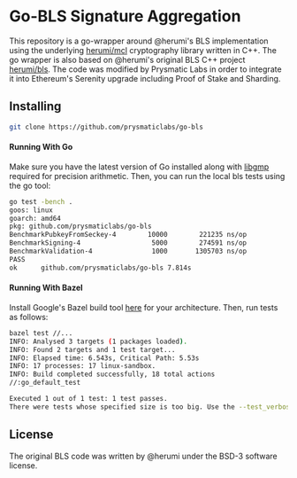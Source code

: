 # Go-BLS Signature Aggregation

This repository is a go-wrapper around @herumi's BLS implementation using the underlying [herumi/mcl](https://github.com/herumi/mcl) cryptography library written in C++. The go wrapper is also based on @herumi's original BLS C++ project [herumi/bls](https://github.com/herumi/bls). The code was modified by Prysmatic Labs in order to integrate it into Ethereum's Serenity upgrade including Proof of Stake and Sharding.

## Installing

```bash
git clone https://github.com/prysmaticlabs/go-bls
```

#### Running With Go

Make sure you have the latest version of Go installed along with [libgmp](https://gmplib.org/) required for precision arithmetic. Then, you can run the local bls tests using the go tool:

```bash
go test -bench .
goos: linux
goarch: amd64
pkg: github.com/prysmaticlabs/go-bls
BenchmarkPubkeyFromSeckey-4   	   10000	    221235 ns/op
BenchmarkSigning-4            	    5000	    274591 ns/op
BenchmarkValidation-4         	    1000	   1305703 ns/op
PASS
ok  	github.com/prysmaticlabs/go-bls	7.814s
```

#### Running With Bazel

Install Google's Bazel build tool [here](https://docs.bazel.build/versions/master/install-ubuntu.html) for your architecture. Then, run tests as follows:

```bash
bazel test //...
INFO: Analysed 3 targets (1 packages loaded).
INFO: Found 2 targets and 1 test target...
INFO: Elapsed time: 6.543s, Critical Path: 5.53s
INFO: 17 processes: 17 linux-sandbox.
INFO: Build completed successfully, 18 total actions
//:go_default_test                                                       PASSED in 2.0s

Executed 1 out of 1 test: 1 test passes.
There were tests whose specified size is too big. Use the --test_verbose_timeout_warnings command line option INFO: Build completed successfully, 18 total actions
```

## License

The original BLS code was written by @herumi under the BSD-3 software license.